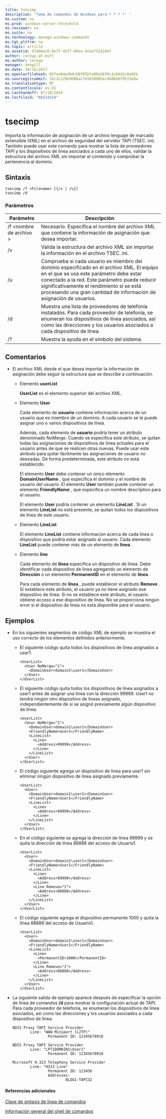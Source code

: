 ```yaml
---
title: tsecimp
description: 'Tema de comandos de Windows para * * * *- '
ms.custom: na
ms.prod: windows-server-threshold
ms.reviewer: na
ms.suite: na
ms.technology: manage-windows-commands
ms.tgt_pltfrm: na
ms.topic: article
ms.assetid: d7488ec6-0eff-45ff-89ee-9cbe752416bf
author: coreyp-at-msft
ms.author: coreyp
manager: dongill
ms.date: 10/16/2017
ms.openlocfilehash: 85fea84ed9dcb0f85bfa80e56f0c2c04d2c8e85b
ms.sourcegitcommit: 1bc3c229e9688ac741838005ec4b88e8f9533e8a
ms.translationtype: MT
ms.contentlocale: es-ES
ms.lasthandoff: 07/18/2019
ms.locfileid: "68314314"
---
```

# <a name="tsecimp"></a>tsecimp



Importa la información de asignación de un archivo lenguaje de marcado extensible (XML) en el archivo de seguridad del servidor TAPI (TSEC. ini). También puede usar este comando para mostrar la lista de proveedores TAPI y los dispositivos de línea asociados a cada uno de ellos, validar la estructura del archivo XML sin importar el contenido y comprobar la pertenencia al dominio.

## <a name="syntax"></a>Sintaxis

```
tsecimp /f <Filename> [{/v | /u}]
tsecimp /d
```

### <a name="parameters"></a>Parámetros

|Parámetro|Descripción|
|---------|-----------|
|/f \<nombre de archivo >|Necesario. Especifica el nombre del archivo XML que contiene la información de asignación que desea importar.|
|/v|Valida la estructura del archivo XML sin importar la información en el archivo TSEC. ini.|
|/u|Comprueba si cada usuario es miembro del dominio especificado en el archivo XML. El equipo en el que se usa este parámetro debe estar conectado a la red. Este parámetro puede reducir significativamente el rendimiento si se está procesando una gran cantidad de información de asignación de usuarios.|
|/d|Muestra una lista de proveedores de telefonía instalados. Para cada proveedor de telefonía, se enumeran los dispositivos de línea asociados, así como las direcciones y los usuarios asociados a cada dispositivo de línea.|
|/?|Muestra la ayuda en el símbolo del sistema.|

## <a name="remarks"></a>Comentarios

-   El archivo XML desde el que desea importar la información de asignación debe seguir la estructura que se describe a continuación.  
    -   Elemento **userList**

        **UserList** es el elemento superior del archivo XML.
    -   Elemento **User**

        Cada elemento de **usuario** contiene información acerca de un usuario que es miembro de un dominio. A cada usuario se le puede asignar uno o varios dispositivos de línea.

        Además, cada elemento de **usuario** podría tener un atributo denominado NoMerge. Cuando se especifica este atributo, se quitan todas las asignaciones de dispositivos de línea actuales para el usuario antes de que se realicen otras nuevas. Puede usar este atributo para quitar fácilmente las asignaciones de usuario no deseadas. De forma predeterminada, este atributo no está establecido.

        El elemento **User** debe contener un único elemento **DomainUserName** , que especifica el dominio y el nombre de usuario del usuario. El elemento **User** también puede contener un elemento **FriendlyName** , que especifica un nombre descriptivo para el usuario.

        El elemento **User** podría contener un elemento **LineList** . Si un elemento **LineList** no está presente, se quitan todos los dispositivos de línea de este usuario.
    -   Elemento **LineList**

        El elemento **LineList** contiene información acerca de cada línea o dispositivo que podría estar asignado al usuario. Cada elemento **LineList** puede contener más de un elemento de **línea** .
    -   Elemento **line**

        Cada elemento de **línea** especifica un dispositivo de línea. Debe identificar cada dispositivo de línea agregando un elemento de **Dirección** o un elemento **PermanentID** en el elemento de **línea** .

        Para cada elemento de **línea** , puede establecer el atributo **Remove** . Si establece este atributo, el usuario ya no tiene asignado ese dispositivo de línea. Si no se establece este atributo, el usuario obtiene acceso a ese dispositivo de línea. No se proporciona ningún error si el dispositivo de línea no está disponible para el usuario.

## <a name="examples"></a>Ejemplos
- En los siguientes segmentos de código XML de ejemplo se muestra el uso correcto de los elementos definidos anteriormente.  
  - El siguiente código quita todos los dispositivos de línea asignados a user1.  
    ```
    <UserList>
      <User NoMerge="1">
        <DomainUser>domain1\user1</DomainUser>
      </User>
    </UserList>
    ```  
  - El siguiente código quita todos los dispositivos de línea asignados a user1 antes de asignar una línea con la dirección 99999. User1 no tendrá ningún otro dispositivo de líneas asignado, independientemente de si se asignó previamente algún dispositivo de línea.  
    ```
    <UserList>
      <User NoMerge="1">
        <DomainUser>domain1\user1</DomainUser>
        <FriendlyName>User1</FriendlyName>
        <LineList>
          <Line>
            <Address>99999</Address>
          </Line>
        </LineList>
      </User>
    </UserList>
    ```  
  - El código siguiente agrega un dispositivo de línea para user1 sin eliminar ningún dispositivo de línea asignado previamente.  
    ```
    <UserList>
      <User>
        <DomainUser>domain1\user1</DomainUser>
        <FriendlyName>User1</FriendlyName>
        <LineList>
          <Line>
            <Address>99999</Address>
          </Line>
        </LineList>
      </User>
    </UserList>
    ```  
  - En el código siguiente se agrega la dirección de línea 99999 y se quita la dirección de línea 88888 del acceso de Usuario1.  
    ```
    <UserList>
      <User>
        <DomainUser>domain1\user1</DomainUser>
        <FriendlyName>User1</FriendlyName>
        <LineList>
          <Line>
            <Address>99999</Address>
          </Line>
          <Line Remove="1">
            <Address>88888</Address>
          </Line>
        </LineList>
      </User>
    </UserList>
    ```  
  - El código siguiente agrega el dispositivo permanente 1000 y quita la línea 88888 del acceso de Usuario1.  
    ```
    <UserList>
      <User>
        <DomainUser>domain1\user1</DomainUser>
        <FriendlyName>User1</FriendlyName>
        <LineList>
          <Line>
            <PermanentID>1000</PermanentID>
          </Line>
          <Line Remove="1">
            <Address>88888</Address>
          </Line>
        </LineList>
      </User>
    </UserList>
    ```

-   La siguiente salida de ejemplo aparece después de especificar la opción de línea de comandos **/d** para mostrar la configuración actual de TAPI. Para cada proveedor de telefonía, se enumeran los dispositivos de línea asociados, así como las direcciones y los usuarios asociados a cada dispositivo de línea.  
    ```
    NDIS Proxy TAPI Service Provider
            Line: "WAN Miniport (L2TP)"
                    Permanent ID: 12345678910

    NDIS Proxy TAPI Service Provider
            Line: "LPT1DOMAIN1\User1"
                    Permanent ID: 12345678910

    Microsoft H.323 Telephony Service Provider
            Line: "H323 Line"
                    Permanent ID: 123456
                    Addresses:
                            BLDG1-TAPI32

    ```

#### <a name="additional-references"></a>Referencias adicionales

[Clave de sintaxis de línea de comandos](command-line-syntax-key.md)

[Información general del shell de comandos](https://technet.microsoft.com/library/cc737438(v=ws.10).aspx)
